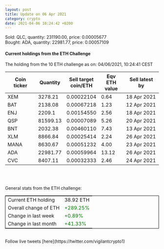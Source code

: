 ```yaml
---
layout: post
title: Update on 06 Apr 2021
category: crypto
date: 2021-04-06 10:24:42 +0200
---
```

<!-- Global site tag (gtag.js) - Google Analytics -->
<script async src="https://www.googletagmanager.com/gtag/js?id=UA-103831149-5"></script>
<script>
  window.dataLayer = window.dataLayer || [];
  function gtag(){dataLayer.push(arguments);}
  gtag('js', new Date());

  gtag('config', 'UA-103831149-5');
</script>
Sold: QLC, quantity:    231190.00, price:   0.00005677<br>Bought: ADA, quantity:     22981.77, price:   0.00057109<br>

#### Current holdings from the ETH Challenge

The holding from the 10 ETH challenge as on: 04/06/2021, 10:24:41 CEST

|Coin ticker|Quantity|Sell target<br>coin/ETH|Eqv ETH<br>value|Sell latest by|
|-----------|--------|-----------|-----------|--------------|
XEM|3278.21|  0.00022104|0.64|18 Apr 2021|
BAT|2138.08|  0.00067218|1.23|12 Apr 2021|
ENJ|2209.1|  0.00154550|2.56|18 Apr 2021|
QSP|81599.13|  0.00007089|5.26|20 Apr 2021|
BNT|2032.38|  0.00460110|7.43|13 Apr 2021|
XLM|8866.84|  0.00025414|2.24|26 Apr 2021|
MANA|8630.67|  0.00051232|4.00|23 Apr 2021|
ADA|22981.77|  0.00059964|13.12|26 Apr 2021|
CVC|8407.11|  0.00032333|2.46|24 Apr 2021|

<br>
<br>
<br>
General stats from the ETH challenge:

<table style="border:1px solid black;margin-left:auto;margin-right:auto;">
	<tbody>
	<tr>
		<td>Current ETH holding</td>
		<td>     38.92 ETH</td>
	</tr>
	<tr>
		<td>Overall change of ETH</td>
		<td><font color="green">+289.25%</font></td>
	</tr>
	<tr>
		<td>Change in last week</td>
		<td><font color="green">+0.89%</font></td>
	</tr>
	<tr>
		<td>Change in last month</td>
		<td><font color="green">+41.33%</font></td>
	</tr>
	</tbody>
</table>

<br>
Follow live tweets [here](https://twitter.com/vigilantcrypto1)
<br>
<br>